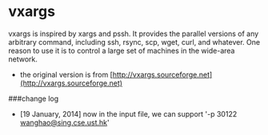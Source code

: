 vxargs
======
vxargs is inspired by xargs and pssh. It provides the parallel versions of any arbitrary command, including ssh, rsync, scp, wget, curl, and whatever. One reason to use it is to control a large set of machines in the wide-area network. 


* the original version is from [http://vxargs.sourceforge.net](http://vxargs.sourceforge.net)

###change log
* [19 January, 2014] now in the input file, we can support '-p 30122 wanghao@sing.cse.ust.hk' 